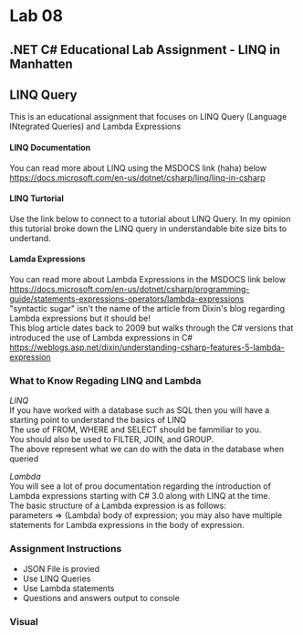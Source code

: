 # Lab 08
## .NET C# Educational Lab Assignment - LINQ in Manhatten

## LINQ Query 
This is an educational assignment that focuses on LINQ Query (Language INtegrated Queries) and Lambda Expressions </br>

#### LINQ Documentation
You can read more about LINQ using the MSDOCS link (haha) below </br>
https://docs.microsoft.com/en-us/dotnet/csharp/linq/linq-in-csharp </br>

#### LINQ Turtorial
Use the link below to connect to a tutorial about LINQ Query. In my opinion this tutorial broke down the LINQ query in understandable bite size bits to undertand.</br>

#### Lamda Expressions
You can read more about Lambda Expressions in the MSDOCS link below </br>
https://docs.microsoft.com/en-us/dotnet/csharp/programming-guide/statements-expressions-operators/lambda-expressions </br>
"syntactic sugar" isn't the name of the article from Dixin's blog regarding Lambda expressions but it should be!</br>
This blog article dates back to 2009 but walks through the C# versions that introduced the use of Lambda expressions in C# </br>
https://weblogs.asp.net/dixin/understanding-csharp-features-5-lambda-expression </br>


### What to Know Regading LINQ and Lambda
_LINQ_ </br>
If you have worked with a database such as SQL then you will have a starting point to understand the basics of LINQ </br>
The use of FROM, WHERE and SELECT should be fammiliar to you. </br>
You should also be used to FILTER, JOIN, and GROUP. </br>
The above represent what we can do with the data in the database when queried</br>

_Lambda_ </br>
You will see a lot of prou documentation regarding the introduction of Lambda expressions starting with C# 3.0 along with LINQ at the time. </br>
The basic structure of a Lambda expression is as follows: </br>
parameters => (Lambda) body of expression; you may also have multiple statements for Lambda expressions in the body of expression. </br>

### Assignment Instructions
* JSON File is provied
* Use LINQ Queries
* Use Lambda statements
* Questions and answers output to console

### Visual

